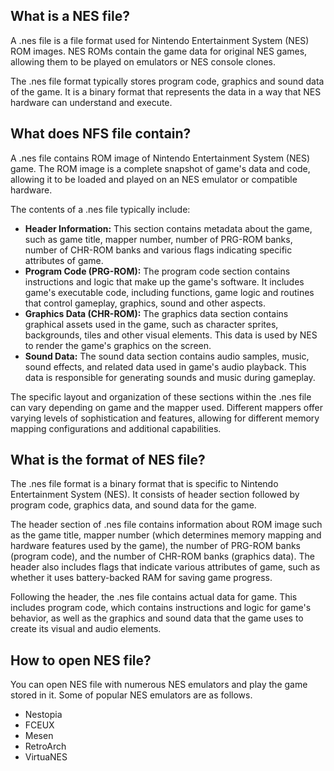 ## What is a NES file?

A .nes file is a file format used for Nintendo Entertainment System (NES) ROM images. NES ROMs contain the game data for original NES games, allowing them to be played on emulators or NES console clones.

The .nes file format typically stores program code, graphics and sound data of the game. It is a binary format that represents the data in a way that NES hardware can understand and execute.

## What does NFS file contain?

A .nes file contains ROM image of Nintendo Entertainment System (NES) game. The ROM image is a complete snapshot of game's data and code, allowing it to be loaded and played on an NES emulator or compatible hardware.

The contents of a .nes file typically include:

- **Header Information:** This section contains metadata about the game, such as game title, mapper number, number of PRG-ROM banks, number of CHR-ROM banks and various flags indicating specific attributes of game.
- **Program Code (PRG-ROM):** The program code section contains instructions and logic that make up the game's software. It includes game's executable code, including functions, game logic and routines that control gameplay, graphics, sound and other aspects.
- **Graphics Data (CHR-ROM):** The graphics data section contains graphical assets used in the game, such as character sprites, backgrounds, tiles and other visual elements. This data is used by NES to render the game's graphics on the screen.
- **Sound Data:** The sound data section contains audio samples, music, sound effects, and related data used in game's audio playback. This data is responsible for generating sounds and music during gameplay.

The specific layout and organization of these sections within the .nes file can vary depending on game and the mapper used. Different mappers offer varying levels of sophistication and features, allowing for different memory mapping configurations and additional capabilities.

## What is the format of NES file?

The .nes file format is a binary format that is specific to Nintendo Entertainment System (NES). It consists of header section followed by program code, graphics data, and sound data for the game.

The header section of .nes file contains information about ROM image such as the game title, mapper number (which determines memory mapping and hardware features used by the game), the number of PRG-ROM banks (program code), and the number of CHR-ROM banks (graphics data). The header also includes flags that indicate various attributes of game, such as whether it uses battery-backed RAM for saving game progress.

Following the header, the .nes file contains actual data for game. This includes program code, which contains instructions and logic for game's behavior, as well as the graphics and sound data that the game uses to create its visual and audio elements.

## How to open NES file?

You can open NES file with numerous NES emulators and play the game stored in it. Some of popular NES emulators are as follows.

- Nestopia
- FCEUX
- Mesen
- RetroArch
- VirtuaNES
